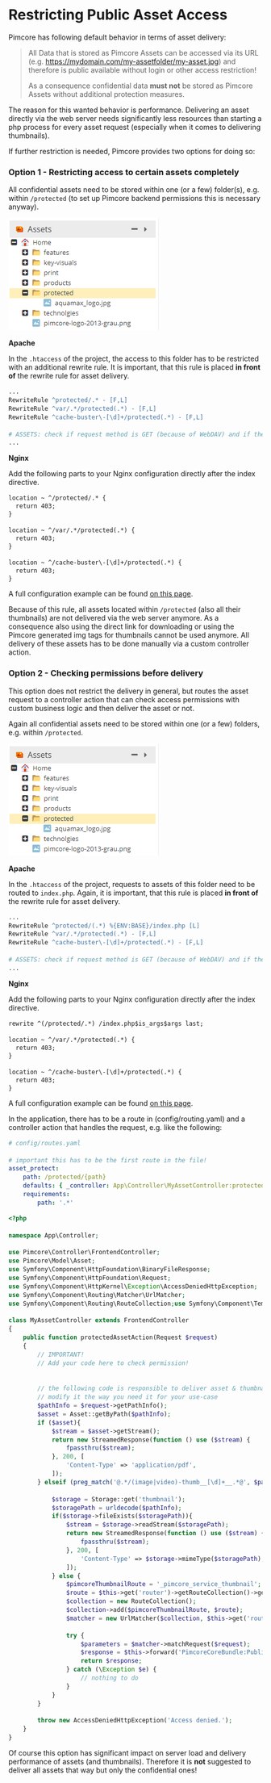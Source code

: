 # Restricting Public Asset Access

Pimcore has following default behavior in terms of asset delivery: 

> All Data that is stored as Pimcore Assets can be accessed via its URL (e.g. https://mydomain.com/my-assetfolder/my-asset.jpg) 
> and therefore is public available without login or other access restriction!
> 
> As a consequence confidential data **must not** be stored as Pimcore Assets without additional protection measures.

The reason for this wanted behavior is performance. Delivering an asset directly via the web server needs significantly 
less resources than starting a php process for every asset request (especially when it comes to delivering thumbnails).  


If further restriction is needed, Pimcore provides two options for doing so: 


### Option 1 - Restricting access to certain assets completely  

All confidential assets need to be stored within one (or a few) folder(s), e.g. within `/protected` (to set up Pimcore 
backend permissions this is necessary anyway). 

![Protected Folder](../img/asset-access-restriction.png)

**Apache**

In the `.htaccess` of the project, the access to this folder has to be restricted with an additional rewrite rule. It is
important, that this rule is placed **in front of** the rewrite rule for asset delivery. 

```apache
...
RewriteRule ^protected/.* - [F,L]
RewriteRule ^var/.*/protected(.*) - [F,L]
RewriteRule ^cache-buster\-[\d]+/protected(.*) - [F,L]

# ASSETS: check if request method is GET (because of WebDAV) and if the requested file (asset) exists on the filesystem, if both match, deliver the asset directly
...
```

**Nginx**

Add the following parts to your Nginx configuration directly after the index directive. 

```nginx
location ~ ^/protected/.* {
  return 403;
}

location ~ ^/var/.*/protected(.*) {
  return 403;
}

location ~ ^/cache-buster\-[\d]+/protected(.*) {
  return 403;
}
```

A full configuration example can be found [on this page](../23_Installation_and_Upgrade/03_System_Setup_and_Hosting/02_Nginx_Configuration.md).


Because of this rule, all assets located within `/protected` (also all their thumbnails) are not delivered via the web 
server anymore. As a consequence also using the direct link for downloading or using the Pimcore generated img tags for 
thumbnails cannot be used anymore. All delivery of these assets has to be done manually via a custom controller action. 


### Option 2 - Checking permissions before delivery 

This option does not restrict the delivery in general, but routes the asset request to a controller action that can check 
access permissions with custom business logic and then deliver the asset or not. 

Again all confidential assets need to be stored within one (or a few) folders, e.g. within `/protected`. 

![Protected Folder](../img/asset-access-restriction.png)

**Apache**

In the `.htaccess` of the project, requests to assets of this folder need to be routed to `index.php`. Again, it is
important, that this rule is placed **in front of** the rewrite rule for asset delivery.

```apache
...
RewriteRule ^protected/(.*) %{ENV:BASE}/index.php [L]
RewriteRule ^var/.*/protected(.*) - [F,L]
RewriteRule ^cache-buster\-[\d]+/protected(.*) - [F,L]

# ASSETS: check if request method is GET (because of WebDAV) and if the requested file (asset) exists on the filesystem, if both match, deliver the asset directly
...
```

**Nginx**

Add the following parts to your Nginx configuration directly after the index directive. 

```nginx
rewrite ^(/protected/.*) /index.php$is_args$args last;

location ~ ^/var/.*/protected(.*) {
  return 403;
}

location ~ ^/cache-buster\-[\d]+/protected(.*) {
  return 403;
}
```

A full configuration example can be found [on this page](../23_Installation_and_Upgrade/03_System_Setup_and_Hosting/02_Nginx_Configuration.md).


In the application, there has to be a route in (config/routing.yaml) and a controller action that handles the request, e.g. like the following:

```yaml
# config/routes.yaml

# important this has to be the first route in the file!
asset_protect:
    path: /protected/{path}
    defaults: { _controller: App\Controller\MyAssetController:protectedAssetAction }
    requirements:
        path: '.*'
```

```php
<?php

namespace App\Controller;

use Pimcore\Controller\FrontendController;
use Pimcore\Model\Asset;
use Symfony\Component\HttpFoundation\BinaryFileResponse;
use Symfony\Component\HttpFoundation\Request;
use Symfony\Component\HttpKernel\Exception\AccessDeniedHttpException;
use Symfony\Component\Routing\Matcher\UrlMatcher;
use Symfony\Component\Routing\RouteCollection;use Symfony\Component\Templating\Storage\Storage;

class MyAssetController extends FrontendController
{
    public function protectedAssetAction(Request $request)
    {
        // IMPORTANT!
        // Add your code here to check permission!


        // the following code is responsible to deliver asset & thumbnail contents
        // modify it the way you need it for your use-case
        $pathInfo = $request->getPathInfo();
        $asset = Asset::getByPath($pathInfo);
        if ($asset){
            $stream = $asset->getStream();
            return new StreamedResponse(function () use ($stream) {
                fpassthru($stream);
            }, 200, [
                'Content-Type' => 'application/pdf',
            ]);
        } elseif (preg_match('@.*/(image|video)-thumb__[\d]+__.*@', $pathInfo, $matches)) {

            $storage = Storage::get('thumbnail');
            $storagePath = urldecode($pathInfo);
            if($storage->fileExists($storagePath)){
                $stream = $storage->readStream($storagePath);
                return new StreamedResponse(function () use ($stream) {
                    fpassthru($stream);
                }, 200, [
                    'Content-Type' => $storage->mimeType($storagePath),
                ]);
            } else {
                $pimcoreThumbnailRoute = '_pimcore_service_thumbnail';
                $route = $this->get('router')->getRouteCollection()->get($pimcoreThumbnailRoute);
                $collection = new RouteCollection();
                $collection->add($pimcoreThumbnailRoute, $route);
                $matcher = new UrlMatcher($collection, $this->get('router')->getContext());

                try {
                    $parameters = $matcher->matchRequest($request);
                    $response = $this->forward('PimcoreCoreBundle:PublicServices:thumbnail', $parameters);
                    return $response;
                } catch (\Exception $e) {
                    // nothing to do
                }
            }
        }

        throw new AccessDeniedHttpException('Access denied.');
    }
}
```

Of course this option has significant impact on server load and delivery performance of assets (and thumbnails). Therefore
it is **not** suggested to deliver all assets that way but only the confidential ones!  
